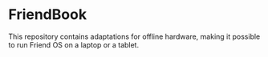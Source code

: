 # FriendBook

This repository contains adaptations for offline hardware, making it possible to 
run Friend OS on a laptop or a tablet.

